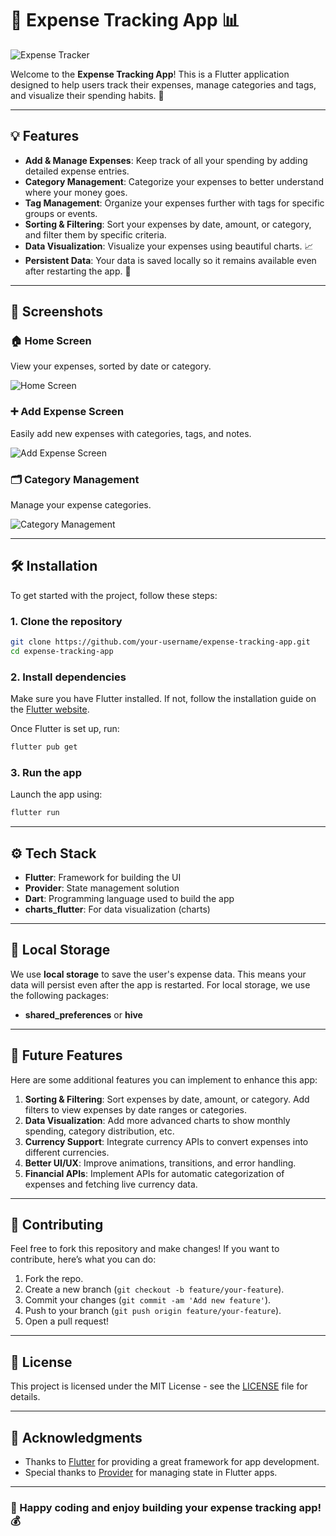 
# 🧾 Expense Tracking App 📊

![Expense Tracker](https://github.com/Willie-Conway/Expense-Tracking-App/blob/76b222af46f5f8db00d0970c032a5ec6a436859b/Screenshots/Expense%20Tracker.gif)

Welcome to the **Expense Tracking App**! This is a Flutter application designed to help users track their expenses, manage categories and tags, and visualize their spending habits. 🚀

---

## 💡 Features

- **Add & Manage Expenses**: Keep track of all your spending by adding detailed expense entries.
- **Category Management**: Categorize your expenses to better understand where your money goes.
- **Tag Management**: Organize your expenses further with tags for specific groups or events.
- **Sorting & Filtering**: Sort your expenses by date, amount, or category, and filter them by specific criteria.
- **Data Visualization**: Visualize your expenses using beautiful charts. 📈
- **Persistent Data**: Your data is saved locally so it remains available even after restarting the app. 💾

---

## 📱 Screenshots

### 🏠 Home Screen
View your expenses, sorted by date or category.

![Home Screen](https://github.com/Willie-Conway/Expense-Tracking-App/blob/76b222af46f5f8db00d0970c032a5ec6a436859b/Screenshots/Empty%20home%20screen%20when%20the%20user%20launches%20the%20application.png)

### ➕ Add Expense Screen
Easily add new expenses with categories, tags, and notes.

![Add Expense Screen](https://github.com/Willie-Conway/Expense-Tracking-App/blob/76b222af46f5f8db00d0970c032a5ec6a436859b/Screenshots/Screen%20to%20add%20a%20new%20expense.png)

### 🗂️ Category Management
Manage your expense categories.

![Category Management](https://github.com/Willie-Conway/Expense-Tracking-App/blob/76b222af46f5f8db00d0970c032a5ec6a436859b/Screenshots/Home%20screen%20showing%20all%20expenses%20by%20category.png)

---

## 🛠️ Installation

To get started with the project, follow these steps:

### 1. Clone the repository
```bash
git clone https://github.com/your-username/expense-tracking-app.git
cd expense-tracking-app
```

### 2. Install dependencies
Make sure you have Flutter installed. If not, follow the installation guide on the [Flutter website](https://flutter.dev/docs/get-started/install).

Once Flutter is set up, run:
```bash
flutter pub get
```

### 3. Run the app
Launch the app using:
```bash
flutter run
```

---

## ⚙️ Tech Stack

- **Flutter**: Framework for building the UI
- **Provider**: State management solution
- **Dart**: Programming language used to build the app
- **charts_flutter**: For data visualization (charts)

---

## 💾 Local Storage

We use **local storage** to save the user's expense data. This means your data will persist even after the app is restarted. For local storage, we use the following packages:

- **shared_preferences** or **hive**

---

## 🏅 Future Features

Here are some additional features you can implement to enhance this app:

1. **Sorting & Filtering**: Sort expenses by date, amount, or category. Add filters to view expenses by date ranges or categories.
2. **Data Visualization**: Add more advanced charts to show monthly spending, category distribution, etc.
3. **Currency Support**: Integrate currency APIs to convert expenses into different currencies.
4. **Better UI/UX**: Improve animations, transitions, and error handling.
5. **Financial APIs**: Implement APIs for automatic categorization of expenses and fetching live currency data.

---

## 🤖 Contributing

Feel free to fork this repository and make changes! If you want to contribute, here’s what you can do:

1. Fork the repo.
2. Create a new branch (`git checkout -b feature/your-feature`).
3. Commit your changes (`git commit -am 'Add new feature'`).
4. Push to your branch (`git push origin feature/your-feature`).
5. Open a pull request!

---

## 📄 License

This project is licensed under the MIT License - see the [LICENSE](LICENSE) file for details.

---

## 🎉 Acknowledgments

- Thanks to [Flutter](https://flutter.dev/) for providing a great framework for app development.
- Special thanks to [Provider](https://pub.dev/packages/provider) for managing state in Flutter apps.


---

### 🚀 Happy coding and enjoy building your expense tracking app! 💰



